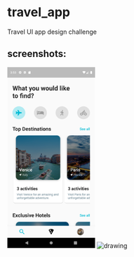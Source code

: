 # travel_app

Travel UI app design challenge

## screenshots:
<img src="screenshots/home_screen.png" alt="drawing" width="200"/>
<img src="screenshots/detail_screen.png" alt="drawing" width="200"/>
